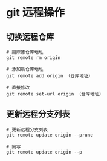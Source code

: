 # git 远程操作


## 切换远程仓库

```shell
# 删除原仓库地址
git remote rm origin

# 添加新仓库地址
git remote add origin （仓库地址）

# 直接修改
git remote set-url origin （仓库地址）
```

## 更新远程分支列表

```shell
# 更新远程分支列表
git remote update origin --prune

# 简写
git remote update origin --p
```
